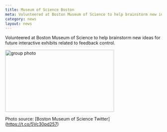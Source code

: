 ```yaml
---
title: Museum of Science Boston
meta: Volunteered at Boston Museum of Science to help brainstorm new ideas for future interactive exhibits related to feedback control.
category: news
layout: news
---
```


Volunteered at Boston Museum of Science to help brainstorm new ideas for future interactive exhibits related to feedback control.

<img src="https://pbs.twimg.com/media/Cxfx216WIAAuOY7.jpg:small" alt="group photo" width="350" height="200">

Photo source: [Boston Museum of Science Twitter] (https://t.co/5Vc30pd257)
